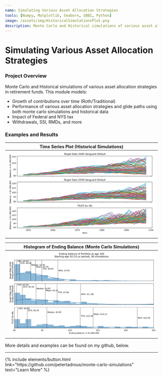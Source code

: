 ```yaml
---
name: Simulating Various Asset Allocation Strategies
tools: [Numpy, Matplotlib, Seaborn, SBBI, Python]
image: /assets/img/HistoricalSimulationsPlot.png
description: Monte Carlo and Historical simulations of various asset allocation strategies in retirement funds.
---
```


# Simulating Various Asset Allocation Strategies


### Project Overview

Monte Carlo and Historical simulations of various asset allocation strategies in retirement funds. This module models:

* Growth of contributions over time (Roth/Traditional)
* Performance of various asset allocation strategies and glide paths using both monte carlo simulations and historical data
* Impact of Federal and NYS tax
* Withdrawals, SSI, RMDs, and more

### Examples and Results

| Time Series Plot (Historical Simulations) |
|:-:|
| ![Historical Simulation](/assets/img/HistoricalSimulationsPlot.png) |

| Histogram of Ending Balance (Monte Carlo Simulations) |
|:-:|
| ![Historical Simulation](/assets/img/MonteCarloSimulationsHist.png) |

More details and examples can be found on my github, below.


---

<p class="text-center">
{% include elements/button.html link="https://github.com/petertadrous/monte-carlo-simulations" text="Learn More" %}
</p>
